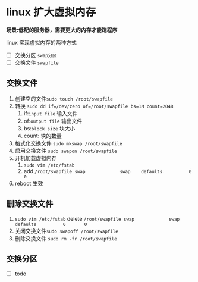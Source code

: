# linux 扩大虚拟内存

**场景:低配的服务器，需要更大的内存才能跑程序**

linux 实现虚拟内存的两种方式

- [ ]  交换分区 `swap分区`
- [ ]  交换文件 `swapfile`

## 交换文件

1. 创建空的文件`sudo touch /root/swapfile`
2. 转换 `sudo dd if=/dev/zero of=/root/swapfile bs=1M count=2048` 
   1. if:`input file` 输入文件
   2. of:`output file` 输出文件
   3. bs:`block size` 块大小
   4. count: 块的数量
3. 格式化交换文件 `sudo mkswap /root/swapfile`
4. 启用交换文件 `sudo swapon /root/swapfile`
5. 开机加载虚拟内存 
   1. `sudo vim /etc/fstab` 
   2. add `/root/swapfile swap             swap    defaults          0       0`
6. reboot 生效

## 删除交换文件

1. `sudo vim /etc/fstab` delete `/root/swapfile swap             swap    defaults          0       0`
2. 关闭交换文件`sudo swapoff /root/swapfile`
3. 删除交换文件 `sudo rm -fr /root/swapfile`

## 交换分区

- [ ]  todo


